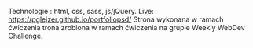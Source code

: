 Technologie : html, css, sass, js/jQuery. 
Live: https://pglejzer.github.io/portfoliopsd/
Strona wykonana w ramach ćwiczenia trona zrobiona w ramach ćwiczenia na grupie Weekly WebDev Challenge.
